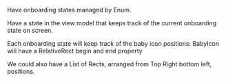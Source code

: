 Have onboarding states managed by Enum.

Have a state in the view model that keeps track of the current onboarding state on screen.



Each onboarding state will keep track of the baby icon positions:
BabyIcon will have a RelativeRect begin and end property



We could also have a List of Rects, arranged from Top Right bottom left, positions.
